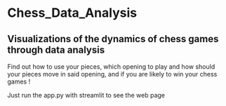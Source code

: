 # Chess_Data_Analysis

## Visualizations of the dynamics of chess games through data analysis

Find out how to use your pieces, which opening to play and how should your pieces move in said opening, and if you are likely to win your chess games !

Just run the app.py with streamlit to see the web page
